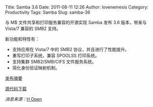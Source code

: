 Title: Samba 3.6
Date: 2011-08-11 12:26
Author: lovenemesis
Category: Productivity
Tags: Samba
Slug: samba-36

与 M$ 文件共享和打印服务兼容的开源实现 Samba 发布 3.6 版本，带来与
Vista/7 兼容的 SMB2 支持。

新功能和特性有：

-   支持应用在 Vista/7 中的 SMB2 协议，并且进行了性能提升。
-   重写打印子系统，兼容 SPOOLSS 打印系统。
-   支持集群 SMB2/SMB/CIFS 文件服务系统。
-   简化身份验证映射机制。

[发布摘要](http://www.samba.org/samba/news/releases/3.6.0.html)

[源代码下载](http://www.samba.org/samba/ftp/stable/samba-3.6.0.tar.gz)

*消息来源：*[H
Open](http://www.h-online.com/open/news/item/Samba-3-6-0-released-1320625.html)
